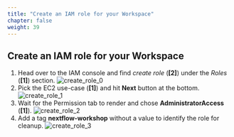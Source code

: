 ```yaml
---
title: "Create an IAM role for your Workspace"
chapter: false
weight: 39
---
```


## Create an IAM role for your Workspace

1. Head over to the IAM console and find *create role* (**[2]**) under the *Roles* (**[1]**) section.
![create_role_0](/images/nextflow-on-aws-batch/prerequisites/create_role-0.png)
1. Pick the EC2 use-case (**[1]**) and hit **Next** button at the bottom.
![create_role_1](/images/nextflow-on-aws-batch/prerequisites/create_role-1.png)
1. Wait for the Permission tab to render and chose **AdministratorAccess** (**[1]**).
![create_role_2](/images/nextflow-on-aws-batch/prerequisites/create_role-2.png)
1. Add a tag **nextflow-workshop** without a value to identify the role for cleanup.
![create_role_3](/images/nextflow-on-aws-batch/prerequisites/create_role-3.png)
